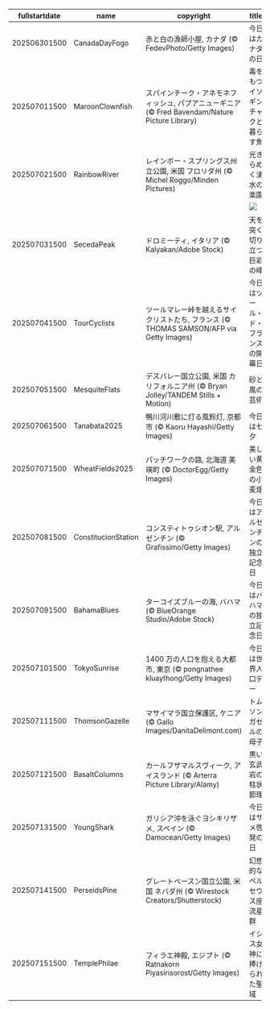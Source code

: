 |fullstartdate|name|copyright|title|image|
|--|--|--|--|--|
202506301500|CanadaDayFogo|赤と白の漁師小屋, カナダ (© FedevPhoto/Getty Images)|今日はカナダの日|![](/ja-JP/2025/07/202506301500CanadaDayFogo.jpg)|
202507011500|MaroonClownfish|スパインチーク・アネモネフィッシュ, パプアニューギニア (© Fred Bavendam/Nature Picture Library)|毒をもつイソギンチャクと暮らす魚|![](/ja-JP/2025/07/202507011500MaroonClownfish.jpg)|
202507021500|RainbowRiver|レインボー・スプリングス州立公園, 米国 フロリダ州 (© Michel Roggo/Minden Pictures)|光きらめく湧水の楽園|![](/ja-JP/2025/07/202507021500RainbowRiver.jpg)|
||||![](/ja-JP/2025/07/.jpg)|
202507031500|SecedaPeak|ドロミーティ, イタリア (© Kalyakan/Adobe Stock)|天を突く切り立つ巨岩の峰|![](/ja-JP/2025/07/202507031500SecedaPeak.jpg)|
202507041500|TourCyclists|ツールマレー峠を越えるサイクリストたち, フランス (© THOMAS SAMSON/AFP via Getty Images)|今日はツール・ド・フランスの開幕日|![](/ja-JP/2025/07/202507041500TourCyclists.jpg)|
202507051500|MesquiteFlats|デスバレー国立公園, 米国 カリフォルニア州 (© Bryan Jolley/TANDEM Stills + Motion)|砂と風の芸術|![](/ja-JP/2025/07/202507051500MesquiteFlats.jpg)|
202507061500|Tanabata2025|鴨川河川敷に灯る風鈴灯, 京都市 (© Kaoru Hayashi/Getty Images)|今日は七夕|![](/ja-JP/2025/07/202507061500Tanabata2025.jpg)|
202507071500|WheatFields2025|パッチワークの路, 北海道 美瑛町 (© DoctorEgg/Getty Images)|美しい黄金色の小麦畑|![](/ja-JP/2025/07/202507071500WheatFields2025.jpg)|
202507081500|ConstitucionStation|コンスティトゥシオン駅, アルゼンチン (© Grafissimo/Getty Images)|今日はアルゼンチンの独立記念日|![](/ja-JP/2025/07/202507081500ConstitucionStation.jpg)|
202507091500|BahamaBlues|ターコイズブルーの海, バハマ (© BlueOrange Studio/Adobe Stock)|今日はバハマの独立記念日|![](/ja-JP/2025/07/202507091500BahamaBlues.jpg)|
202507101500|TokyoSunrise|1400 万の人口を抱える大都市, 東京 (© pongnathee kluaythong/Getty Images)|今日は世界人口デー|![](/ja-JP/2025/07/202507101500TokyoSunrise.jpg)|
202507111500|ThomsonGazelle|マサイマラ国立保護区, ケニア (© Gallo Images/DanitaDelimont.com)|トムソンガゼルの母子|![](/ja-JP/2025/07/202507111500ThomsonGazelle.jpg)|
202507121500|BasaltColumns|カールフザマルスヴィーク, アイスランド (© Arterra Picture Library/Alamy)|黒い玄武岩の柱状節理|![](/ja-JP/2025/07/202507121500BasaltColumns.jpg)|
202507131500|YoungShark|ガリシア沖を泳ぐヨシキリザメ, スペイン (© Damocean/Getty Images)|今日はサメ啓発の日|![](/ja-JP/2025/07/202507131500YoungShark.jpg)|
202507141500|PerseidsPine|グレートベースン国立公園, 米国 ネバダ州 (© Wirestock Creators/Shutterstock)|幻想的なペルセウス座流星群|![](/ja-JP/2025/07/202507141500PerseidsPine.jpg)|
202507151500|TemplePhilae|フィラエ神殿, エジプト (© Ratnakorn Piyasirisorost/Getty Images)|イシス女神に捧げられた聖域|![](/ja-JP/2025/07/202507151500TemplePhilae.jpg)|
